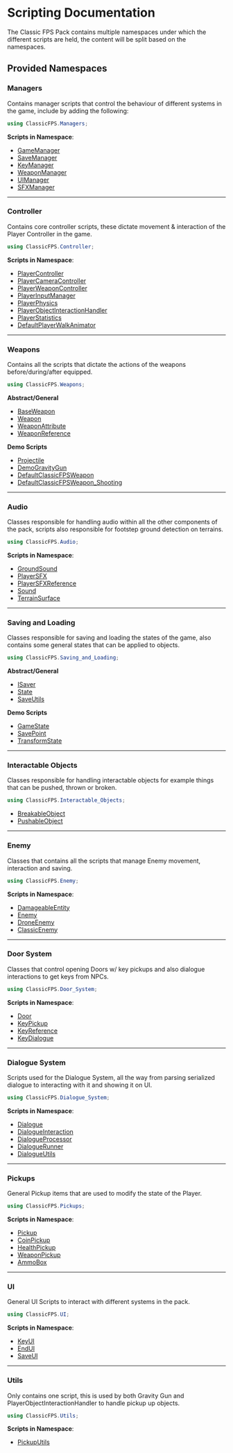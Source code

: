 # Scripting Documentation

The Classic FPS Pack contains multiple namespaces under which the different scripts are held, the content will be split based on the namespaces.

## Provided Namespaces

### Managers

Contains manager scripts that control the behaviour of different systems in the game, include by adding the following:

```C#
using ClassicFPS.Managers;
```

**Scripts in Namespace**:

- [GameManager](managers/gamemanager.md)
- [SaveManager](managers/savemanager.md)
- [KeyManager](managers/keymanager.md)
- [WeaponManager](managers/weaponmanager.md)
- [UIManager](managers/uimanager.md)
- [SFXManager](managers/sfxmanager.md)

---

### Controller

Contains core controller scripts, these dictate movement & interaction of the Player Controller in the game.

```C#
using ClassicFPS.Controller;
```

**Scripts in Namespace**:

- [PlayerController](controller/PlayerController.md)
- [PlayerCameraController](controller/PlayerCameraController.md)
- [PlayerWeaponController](controller/PlayerWeaponController.md)
- [PlayerInputManager](controller/PlayerInputManager.md)
- [PlayerPhysics](controller/PlayerPhysics.md)
- [PlayerObjectInteractionHandler](controller/PlayerObjectInteractionHandler.md)
- [PlayerStatistics](controller/PlayerStatistics.md)
- [DefaultPlayerWalkAnimator](controller/DefaultPlayerWalkAnimator.md)

---

### Weapons

Contains all the scripts that dictate the actions of the weapons before/during/after equipped.

```C#
using ClassicFPS.Weapons;
```

**Abstract/General**

- [BaseWeapon](BaseWeapon.md)
- [Weapon](Weapon.md)
- [WeaponAttribute](WeaponAttribute.md)
- [WeaponReference](WeaponReference.md)

**Demo Scripts**

- [Projectile](Projectile.md)
- [DemoGravityGun](DemoGravityGun.md)
- [DefaultClassicFPSWeapon](DefaultClassicFPSWeapon.md)
- [DefaultClassicFPSWeapon_Shooting](DefaultClassicFPSWeapon_Shooting.md)

---

### Audio

Classes responsible for handling audio within all the other components of the pack, scripts also responsible for footstep ground detection on terrains.

```C#
using ClassicFPS.Audio;
```

**Scripts in Namespace**:

- [GroundSound](GroundSound.md)
- [PlayerSFX](PlayerSFX.md)
- [PlayerSFXReference](PlayerSFXReference.md)
- [Sound](Sound.md)
- [TerrainSurface](TerrainSurface.md)

---

### Saving and Loading

Classes responsible for saving and loading the states of the game, also contains some general states that can be applied to objects.

```C#
using ClassicFPS.Saving_and_Loading;
```

**Abstract/General**

- [ISaver](ISaver.md)
- [State](State.md)
- [SaveUtils](SaveUtils.md)

**Demo Scripts**

- [GameState](GameState.md)
- [SavePoint](SavePoint.md)
- [TransformState](TransformState.md)

---

### Interactable Objects

Classes responsible for handling interactable objects for example things that can be pushed, thrown or broken.

```C#
using ClassicFPS.Interactable_Objects;
```

- [BreakableObject](BreakableObject.md)
- [PushableObject](PushableObject.md)

---

### Enemy

Classes that contains all the scripts that manage Enemy movement, interaction and saving.

```C#
using ClassicFPS.Enemy;
```

**Scripts in Namespace**:

- [DamageableEntity](DamageableEntity.md)
- [Enemy](Enemy.md)
- [DroneEnemy](DroneEnemy.md)
- [ClassicEnemy](ClassicEnemy.md)

---

### Door System

Classes that control opening Doors w/ key pickups and also dialogue interactions to get keys from NPCs.

```C#
using ClassicFPS.Door_System;
```

**Scripts in Namespace**:

- [Door](DamageableEntity.md)
- [KeyPickup](Enemy.md)
- [KeyReference](Enemy.md)
- [KeyDialogue](Enemy.md)

---

### Dialogue System

Scripts used for the Dialogue System, all the way from parsing serialized dialogue to interacting with it and showing it on UI.

```C#
using ClassicFPS.Dialogue_System;
```

**Scripts in Namespace**:

- [Dialogue](Dialogue.md)
- [DialogueInteraction](DialogueInteraction.md)
- [DialogueProcessor](DialogueProcessor.md)
- [DialogueRunner](DialogueRunner.md)
- [DialogueUtils](DialogueUtils.md)

---

### Pickups

General Pickup items that are used to modify the state of the Player.

```C#
using ClassicFPS.Pickups;
```

**Scripts in Namespace**:

- [Pickup](Pickup.md)
- [CoinPickup](CoinPickup.md)
- [HealthPickup](HealthPickup.md)
- [WeaponPickup](WeaponPickup.md)
- [AmmoBox](AmmoBox.md)

---

### UI

General UI Scripts to interact with different systems in the pack.

```C#
using ClassicFPS.UI;
```

**Scripts in Namespace**:

- [KeyUI](KeyUI.md)
- [EndUI](EndUI.md)
- [SaveUI](SaveUI.md)

---

### Utils

Only contains one script, this is used by both Gravity Gun and PlayerObjectInteractionHandler to handle pickup up objects.

```C#
using ClassicFPS.Utils;
```

**Scripts in Namespace**:

- [PickupUtils](utils/PickupUtils.md)
